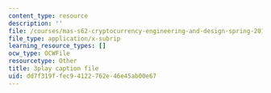 ```yaml
---
content_type: resource
description: ''
file: /courses/mas-s62-cryptocurrency-engineering-and-design-spring-2018/dd7f319ffec94122762e46e45ab00e67_wXWbdiOBW5w.srt
file_type: application/x-subrip
learning_resource_types: []
ocw_type: OCWFile
resourcetype: Other
title: 3play caption file
uid: dd7f319f-fec9-4122-762e-46e45ab00e67
---
```


